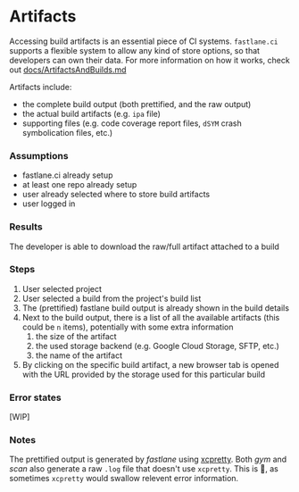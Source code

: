 # Artifacts #

Accessing build artifacts is an essential piece of CI systems. 
`fastlane.ci` supports a flexible system to allow any kind of store options, so that developers can own their data.
For more information on how it works, check out [docs/ArtifactsAndBuilds.md](/docs/ArtifactsAndBuilds.md)

Artifacts include:
- the complete build output (both prettified, and the raw output)
- the actual build artifacts (e.g. `ipa` file)
- supporting files (e.g. code coverage report files, `dSYM` crash symbolication files, etc.)

### Assumptions ###
- fastlane.ci already setup
- at least one repo already setup
- user already selected where to store build artifacts
- user logged in

### Results ###
The developer is able to download the raw/full artifact attached to a build

### Steps ###
1. User selected project
1. User selected a build from the project's build list
1. The (prettified) fastlane build output is already shown in the build details
1. Next to the build output, there is a list of all the available artifacts (this could be `n` items), potentially with some extra information
    1. the size of the artifact
    1. the used storage backend (e.g. Google Cloud Storage, SFTP, etc.)
    1. the name of the artifact
1. By clicking on the specific build artifact, a new browser tab is opened with the URL provided by the storage used for this particular build

### Error states ###
[WIP]

### Notes ###

The prettified output is generated by _fastlane_ using [xcpretty](https://github.com/supermarin/xcpretty). Both _gym_ and _scan_ also generate a raw `.log` file that doesn't use `xcpretty`. This is :key:, as sometimes `xcpretty` would swallow relevent error information.
